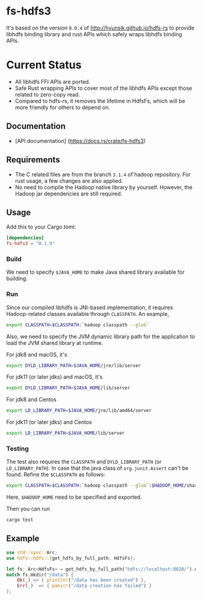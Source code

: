 # fs-hdfs3

It's based on the version ``0.0.4`` of http://hyunsik.github.io/hdfs-rs to provide libhdfs binding library and rust APIs which safely wraps libhdfs binding APIs.

# Current Status
* All libhdfs FFI APIs are ported.
* Safe Rust wrapping APIs to cover most of the libhdfs APIs except those related to zero-copy read.
* Compared to hdfs-rs, it removes the lifetime in HdfsFs, which will be more friendly for others to depend on.

## Documentation
* [API documentation] (https://docs.rs/crate/fs-hdfs3)

## Requirements
* The C related files are from the branch ``3.1.4`` of hadoop repository. For rust usage, a few changes are also applied.
* No need to compile the Hadoop native library by yourself. However, the Hadoop jar dependencies are still required.

## Usage
Add this to your Cargo.toml:

```toml
[dependencies]
fs-hdfs3 = "0.1.9"
```

### Build

We need to specify ```$JAVA_HOME``` to make Java shared library available for building.

### Run
Since our compiled libhdfs is JNI-based implementation, 
it requires Hadoop-related classes available through ``CLASSPATH``. An example,

```sh
export CLASSPATH=$CLASSPATH:`hadoop classpath --glob`
```

Also, we need to specify the JVM dynamic library path for the application to load the JVM shared library at runtime.

For jdk8 and macOS, it's

```sh
export DYLD_LIBRARY_PATH=$JAVA_HOME/jre/lib/server
```

For jdk11 (or later jdks) and macOS, it's

```sh
export DYLD_LIBRARY_PATH=$JAVA_HOME/lib/server
```

For jdk8 and Centos
```sh
export LD_LIBRARY_PATH=$JAVA_HOME/jre/lib/amd64/server
```

For jdk11 (or later jdks) and Centos
```sh
export LD_LIBRARY_PATH=$JAVA_HOME/lib/server
```

### Testing
The test also requires the ``CLASSPATH`` and `DYLD_LIBRARY_PATH` (or `LD_LIBRARY_PATH`). In case that the java class of ``org.junit.Assert`` can't be found. Refine the ``$CLASSPATH`` as follows:

```sh
export CLASSPATH=$CLASSPATH:`hadoop classpath --glob`:$HADOOP_HOME/share/hadoop/tools/lib/*
```

Here, ``$HADOOP_HOME`` need to be specified and exported.

Then you can run

```bash
cargo test
```

## Example

```rust
use std::sync::Arc;
use hdfs::hdfs::{get_hdfs_by_full_path, HdfsFs};

let fs: Arc<HdfsFs> = get_hdfs_by_full_path("hdfs://localhost:8020/").ok().unwrap();
match fs.mkdir("/data") {
    Ok(_) => { println!("/data has been created") },
    Err(_)  => { panic!("/data creation has failed") }
};
```